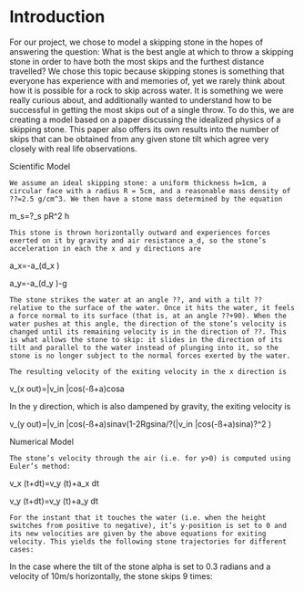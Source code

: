 # Introduction

For our project, we chose to model a skipping stone in the hopes of answering the question: What is the best angle at which to throw a skipping stone in order to have both the most skips and the furthest distance travelled? We chose this topic because skipping stones is something that everyone has experience with and memories of, yet we rarely think about how it is possible for a rock to skip across water. It is something we were really curious about, and additionally wanted to understand how to be successful in getting the most skips out of a single throw. To do this, we are creating a model based on a paper discussing the idealized physics of a skipping stone. This paper also offers its own results into the number of skips that can be obtained from any given stone tilt which agree very closely with real life observations.

Scientific Model

	We assume an ideal skipping stone: a uniform thickness h=1cm, a circular face with a radius R = 5cm, and a reasonable mass density of ??=2.5 g/cm^3. We then have a stone mass determined by the equation

m_s=?_s pR^2 h

	This stone is thrown horizontally outward and experiences forces exerted on it by gravity and air resistance a_d, so the stone’s acceleration in each the x and y directions are

a_x=-a_(d_x )

a_y=-a_(d_y )-g

	The stone strikes the water at an angle ??, and with a tilt ?? relative to the surface of the water. Once it hits the water, it feels a force normal to its surface (that is, at an angle ??+90). When the water pushes at this angle, the direction of the stone’s velocity is changed until its remaining velocity is in the direction of ??. This is what allows the stone to skip: it slides in the direction of its tilt and parallel to the water instead of plunging into it, so the stone is no longer subject to the normal forces exerted by the water.

	The resulting velocity of the exiting velocity in the x direction is

v_(x out)=|v_in |cos(-ß+a)cosa

In the y direction, which is also dampened by gravity, the exiting velocity is

v_(y out)=|v_in |cos(-ß+a)sinav(1-2Rgsina/?(|v_in |cos(-ß+a)sina)?^2 )

Numerical Model

	The stone’s velocity through the air (i.e. for y>0) is computed using Euler’s method:

v_x (t+dt)=v_y (t)+a_x dt

v_y (t+dt)=v_y (t)+a_y dt

	For the instant that it touches the water (i.e. when the height switches from positive to negative), it’s y-position is set to 0 and its new velocities are given by the above equations for exiting velocity. This yields the following stone trajectories for different cases:

In the case where the tilt of the stone alpha is set to 0.3 radians and a velocity of 10m/s horizontally, the stone skips 9 times:
